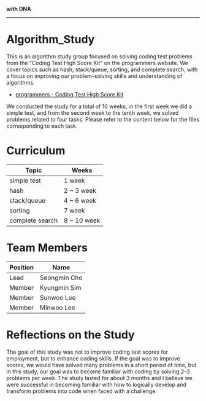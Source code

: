 **with DNA**

---

# Algorithm_Study
This is an algorithm study group focused on solving coding test problems from the "Coding Test High Score Kit" on the programmers website. We cover topics such as hash, stack/queue, sorting, and complete search, with a focus on improving our problem-solving skills and understanding of algorithms.
- [programmers - Coding Test High Score Kit](https://school.programmers.co.kr/learn/challenges?tab=algorithm_practice_kit)


We conducted the study for a total of 10 weeks, in the first week we did a simple test, and from the second week to the tenth week, we solved problems related to four tasks. Please refer to the content below for the files corresponding to each task.
  
    
    

  
    
    
# Curriculum
| Topic | Weeks |
| --- | --- |
| simple test | 1 week |
| hash | 2 ~ 3 week |
| stack/queue | 4 ~ 6 week |
| sorting | 7 week |
| complete search | 8 ~ 10 week |




# Team Members
| Position | Name |
| --- | --- |
| Lead | Seongmin Cho |
| Member | Kyungmin Sim |
| Member | Sunwoo Lee |
| Member | Minwoo Lee |



# Reflections on the Study
The goal of this study was not to improve coding test scores for employment, but to enhance coding skills. If the goal was to improve scores, we would have solved many problems in a short period of time, but in this study, our goal was to become familiar with coding by solving 2-3 problems per week. The study lasted for about 3 months and I believe we were successful in becoming familiar with how to logically develop and transform problems into code when faced with a challenge.

